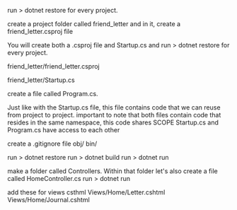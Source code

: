 run > dotnet restore for every project.

create a project folder called friend_letter and in it, create a friend_letter.csproj file

You will create both a
.csproj file and Startup.cs
and run > dotnet restore for every project.

friend_letter/friend_letter.csproj

friend_letter/Startup.cs

create a file called Program.cs.

Just like with the Startup.cs file, this file contains code that we can reuse from project to project.
important to note that both files contain code that resides in the same namespace,
this code shares SCOPE
Startup.cs and Program.cs have access to each other

create a .gitignore file
obj/
bin/

run > dotnet restore
run > dotnet build
run > dotnet run


make a folder called Controllers. Within that folder let's also create a file called HomeController.cs
run > dotnet run

add these for views csthml
Views/Home/Letter.cshtml
Views/Home/Journal.cshtml
